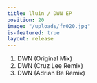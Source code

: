 ```yaml
---
title: lluin / DWN EP
position: 20
image: "/uploads/fr020.jpg"
is-featured: true
layout: release
---
```

01. DWN (Original Mix)  
02. DWN (Cruz Lee Remix)  
03. DWN (Adrian Be Remix) 
